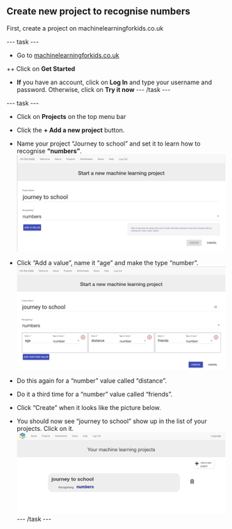 ## Create new project to recognise numbers

First, create a project on machinelearningforkids.co.uk

--- task ---
+ Go to [machinelearningforkids.co.uk](https://machinelearningforkids.co.uk/)

++ Click on **Get Started**

+ **If** you have an account, click on **Log In** and type your username and password. Otherwise, click on **Try it now**
--- /task ---

--- task ---
+ Click on **Projects** on the top menu bar

+ Click the **+ Add a new project** button.

+ Name your project “Journey to school” and set it to learn how to recognise **“numbers”**. 
![Create a project page](images/create.png)

+ Click “Add a value”, name it “age” and make the type “number”. 
![Adding values](images/add-value.png)

+ Do this again for a “number” value called “distance”. 

+ Do it a third time for a “number” value called “friends”. 

+ Click “Create” when it looks like the picture below. 


+ You should now see “journey to school” show up in the list of your
projects. Click on it.
![List of projects containing one entry: journey to school](images/list-of-projects.png)
--- /task ---